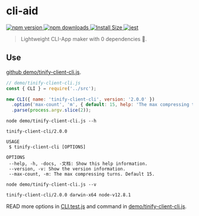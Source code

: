 # cli-aid

<p>
  <a href="https://www.npmjs.com/package/cli-aid">
    <img src="https://img.shields.io/npm/v/cli-aid.svg" alt="npm version" />
  </a>
  <a href="https://www.npmjs.com/package/cli-aid">
    <img src="https://img.shields.io/npm/dm/cli-aid.svg" alt="npm downloads" />
  </a>
  <a href="https://packagephobia.now.sh/result?p=cli-aid" rel="nofollow">
    <img src="https://packagephobia.now.sh/badge?p=cli-aid" alt="Install Size">
  </a>
  <a href="https://github.com/legend80s/cli-aid/blob/main/src/CLI.test.js">
    <img src="https://badgen.net/badge/pass/jest/green" alt="jest" />
  </a>
</p>

> Lightweight CLI-App maker with 0 dependencies 🚀.

## Use

[github demo/tinify-client-cli.js](https://github.com/legend80s/cli-aid/blob/main/demo/tinify-client-cli.js).

```javascript
// demo/tinify-client-cli.js
const { CLI } = require('../src');

new CLI({ name: 'tinify-client-cli', version: '2.0.0' })
  .option('max-count', 'm', { default: 15, help: 'The max compressing turns. Default 15.' })
  .parse(process.argv.slice(2));
```

`node demo/tinify-client-cli.js --h`

```text
tinify-client-cli/2.0.0

USAGE
 $ tinify-client-cli [OPTIONS]

OPTIONS
 --help, -h, -docs, -文档: Show this help information.
 --version, -v: Show the version information.
 --max-count, -m: The max compressing turns. Default 15.
```

`node demo/tinify-client-cli.js --v`

```sh
tinify-client-cli/2.0.0 darwin-x64 node-v12.8.1
```

READ more options in [CLI.test.js](https://github.com/legend80s/cli-aid/blob/main/test/CLI.test.js) and command in [demo/tinify-client-cli.js](https://github.com/legend80s/cli-aid/blob/main/demo/tinify-client-cli.js).
